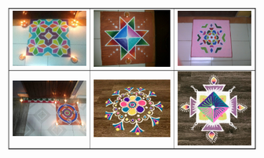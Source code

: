 <html lang="en">
<head>
  <meta charset="utf-8">
</head>
<body>
  <table border="1" cellpadding="5">
	  <tbody>
		  <tr>
			  <td width="33%" align="center" valign="center">
				  <img src="https://raw.githubusercontent.com/nidhi-menon/Art/master/Rangoli/Rangoli_1.jpg" alt="Rangoli_1">
				  <br>
			  </td>
			  <td width="34%" align="center" valign="center">
				  <img src="https://raw.githubusercontent.com/nidhi-menon/Art/master/Rangoli/Rangoli_2.jpg" alt="Rangoli_2">
				  <br>
			  </td>
			  <td width="33%" align="center" valign="center">
				  <img src="https://raw.githubusercontent.com/nidhi-menon/Art/master/Rangoli/Rangoli_3.jpg" alt="Rangoli_3">
				  <br>
			  </td>
		  </tr>
		  <tr>
			  <td width="33%" align="center" valign="center">
				  <img src="https://raw.githubusercontent.com/nidhi-menon/Art/master/Rangoli/Rangoli_4.jpg" alt="Rangoli_4">
				  <br>
			  </td>
			  <td width="34%" align="center" valign="center">
				  <img src="https://raw.githubusercontent.com/nidhi-menon/Art/master/Rangoli/Rangoli_5.jpg" alt="Rangoli_5">
				  <br>
			  </td>
			  <td width="33%" align="center" valign="center">
				  <img src="https://raw.githubusercontent.com/nidhi-menon/Art/master/Rangoli/Rangoli_6.jpg" alt="Rangoli_6">
				  <br>
			  </td>
		  </tr>
	  </tbody>
  </table>
</body>
</html>
